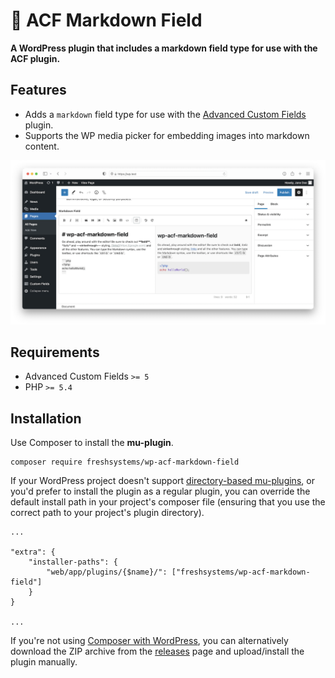 # 📝 ACF Markdown Field

**A WordPress plugin that includes a markdown field type for use with the ACF plugin.**

## Features

- Adds a `markdown` field type for use with the [Advanced Custom Fields](https://www.advancedcustomfields.com) plugin. 
- Supports the WP media picker for embedding images into markdown content.

![Screenshot](screenshot.png)

## Requirements

- Advanced Custom Fields `>= 5`
- PHP `>= 5.4`

## Installation

Use Composer to install the **mu-plugin**.

```
composer require freshsystems/wp-acf-markdown-field
```

 If your WordPress project doesn't support [directory-based mu-plugins](https://github.com/roots/bedrock-autoloader), or you'd prefer to install the plugin as a regular plugin, you can override the default install path in your project's composer file (ensuring that you use the correct path to your project's plugin directory).

```
...

"extra": {
    "installer-paths": {
        "web/app/plugins/{$name}/": ["freshsystems/wp-acf-markdown-field"]
    }
}

...
```

If you're not using [Composer with WordPress](https://roots.io/bedrock-vs-regular-wordpress-install/), you can alternatively download the ZIP archive from the [releases](https://github.com/freshsystems/wp-acf-markdown-field/releases) page and upload/install the plugin manually.

